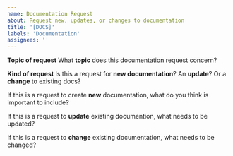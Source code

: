 ```yaml
---
name: Documentation Request
about: Request new, updates, or changes to documentation
title: '[DOCS]'
labels: 'Documentation'
assignees: ''
---
```


**Topic of request**
What **topic** does this documentation request concern?
<br>

**Kind of request**
Is this a request for **new documentation**? An **update**? Or a **change** to existing docs?
<br>

If this is a request to create **new** documentation, what do you think is important to include?
<br>

If this is a request to **update** existing documention, what needs to be updated?
<br>

If this is a request to **change** existing documentation, what needs to be changed? 
<br>
